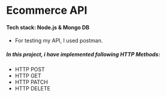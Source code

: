 # Ecommerce API
#### Tech stack: Node.js &amp; Mongo DB 
- For testing my API, I used postman.

##### In this project, i have implemented following HTTP Methods:
- HTTP POST 
- HTTP GET
- HTTP PATCH
- HTTP DELETE
